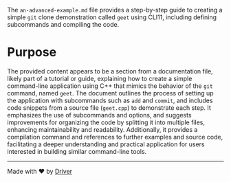 <!--------------------------------------------------------------------------------->
<!-- IMPORTANT: This file is auto-generated by Driver (https://driver.ai). -------->
<!-- Manual edits may be overwritten on future commits. --------------------------->
<!--------------------------------------------------------------------------------->

The `an-advanced-example.md` file provides a step-by-step guide to creating a simple `git` clone demonstration called `geet` using CLI11, including defining subcommands and compiling the code.

# Purpose
The provided content appears to be a section from a documentation file, likely part of a tutorial or guide, explaining how to create a simple command-line application using C++ that mimics the behavior of the `git` command, named `geet`. The document outlines the process of setting up the application with subcommands such as `add` and `commit`, and includes code snippets from a source file (`geet.cpp`) to demonstrate each step. It emphasizes the use of subcommands and options, and suggests improvements for organizing the code by splitting it into multiple files, enhancing maintainability and readability. Additionally, it provides a compilation command and references to further examples and source code, facilitating a deeper understanding and practical application for users interested in building similar command-line tools.

---
Made with ❤️ by [Driver](https://www.driver.ai/)